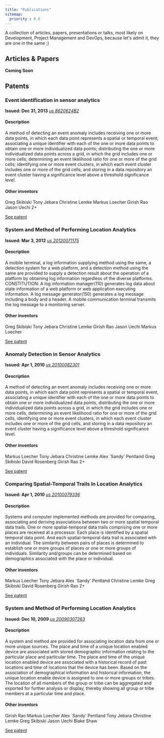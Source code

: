 ```yaml
---
title: "Publications"
sitemap:
  priority : 0.6
---
```

A collection of articles, papers, presentations or talks, most likely on Development, Project Management and DevOps, because let's admit it, they are one in the same ;)

## Articles & Papers

__Coming Soon__

## Patents

### Event identification in sensor analytics

__Issued: Dec 31, 2013__
[_us 8620624B2_](https://patents.google.com/patent/U8620624B2/en)

#### Description

A method of detecting an event anomaly includes receiving one or more data points, in which each data point represents a spatial or temporal event; associating a unique identifier with each of the one or more data points to obtain one or more individualized data points; distributing the one or more individualized data points across a grid, in which the grid includes one or more cells; determining an event likelihood ratio for one or more of the grid cells; identifying one or more event clusters, in which each event cluster includes one or more of the grid cells; and storing in a data repository an event cluster having a significance level above a threshold significance level.

#### Other inventors

Greg Skibiski  Tony Jebara Christine Lemke Markus Loecher Girish Rao Jason Uechi 2+

[See patent](https://patents.google.com/patent/US8620624B2/en)

### System and Method of Performing Location Analytics

__Issued: Mar 3, 2012__
[_us 20120071175_](https://patents.google.com/patent/US20120071175/en)

#### Description

 A mobile terminal, a log information supplying method using the same, a detection system for a web platform, and a detection method using the same are provided to supply a detection result about the operation of a platform by obtaining log information regardless of the diverse platforms. CONSTITUTION: A log information manager(110) generates log data about state information of a web platform or web application executing information. A log message generator(150) generates a log message including a body and a header. A mobile communication terminal transmits the log message to a monitoring server.

#### Other inventors

Greg Skibiski   Tony Jebara Christine Lemke Girish Rao Jason Uechi Markus Loecher

[See patent](https://patents.google.com/patent/US20120071175/en)

### Anomaly Detection in Sensor Analytics

__Issued: Apr 1, 2010__
[_us 20100082301_](https://patents.google.com/patent/US20100082301/en)

#### Description

A method of detecting an event anomaly includes receiving one or more data points, in which each data point represents a spatial or temporal event, associating a unique identifier with each of the one or more data points to obtain one or more individualized data points, distributing the one or more individualized data points across a grid, in which the grid includes one or more cells, determining an event likelihood ratio for one or more of the grid cells, identifying one or more event clusters, in which each event cluster includes one or more of the grid cells, and storing in a data repository an event cluster having a significance level above a threshold significance level.

#### Other inventors

Markus Loecher Tony Jebara Christine Lemke Alex `Sandy&#39; Pentland Greg Skibiski David Rosenberg Girish Rao 2+

[See patent](https://patents.google.com/patent/US20100082301/en)

### Comparing Spatial-Temporal Trails In Location Analytics

__Issued: Apr 1, 2010__
[_us 20100079336_](https://patents.google.com/patent/US20100079336/en)

#### Description

Systems and computer implemented methods are provided for comparing, associating and deriving associations between two or more spatial temporal data trails. One or more spatial-temporal data trails comprising one or more places are received at a processor. Each place is identified by a spatial temporal data point. And each spatial-temporal data trail is associated with an individual. The similarity between pairs of places is determined to establish one or more groups of places or one or more groups of individuals. Similarity and/groups can be determined based on demographics associated with the place or individual.

#### Other inventors

Markus Loecher Tony Jebara Alex `Sandy&#39; Pentland Christine Lemke Greg Skibiski David Rosenberg Girish Rao 2+

[See patent](https://patents.google.com/patent/US20100079336/en)

### System and Method of Performing Location Analytics

__Issued: Dec 10, 2009__
[_us 20090307263_](https://patents.google.com/patent/US20090307263/en)

#### Description

A system and method are provided for associating location data from one or more unique sources. The place and time of a unique location enabled device are associated with stored demographic information relating to the particular place and particular time. The place and time of the unique location enabled device are associated with a historical record of past locations and time of locations that the device has been. Based on the association of demographical information and historical information, the unique location enable device is assigned to one or more groups or tribes. The location of all members of the group or tribe can be aggregated and exported for further analysis or display, thereby showing all group or tribe members at a particular time and place.

#### Other inventors

Girish Rao Markus Loecher Alex `Sandy&#39; Pentland Tony Jebara Christine Lemke Greg Skibiski Jason Uechi Blake Shaw

[See patent](https://patents.google.com/patent/US20090307263/en)
